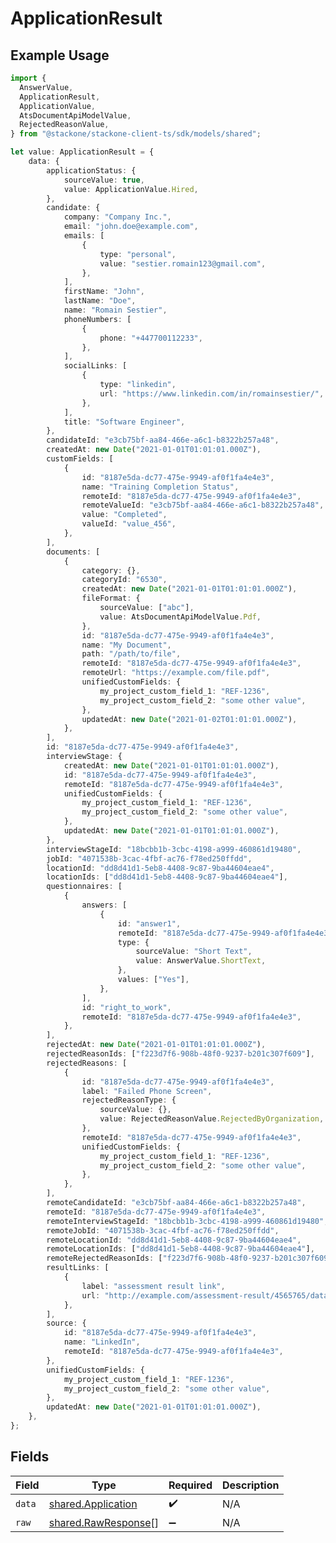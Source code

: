 # ApplicationResult

## Example Usage

```typescript
import {
  AnswerValue,
  ApplicationResult,
  ApplicationValue,
  AtsDocumentApiModelValue,
  RejectedReasonValue,
} from "@stackone/stackone-client-ts/sdk/models/shared";

let value: ApplicationResult = {
    data: {
        applicationStatus: {
            sourceValue: true,
            value: ApplicationValue.Hired,
        },
        candidate: {
            company: "Company Inc.",
            email: "john.doe@example.com",
            emails: [
                {
                    type: "personal",
                    value: "sestier.romain123@gmail.com",
                },
            ],
            firstName: "John",
            lastName: "Doe",
            name: "Romain Sestier",
            phoneNumbers: [
                {
                    phone: "+447700112233",
                },
            ],
            socialLinks: [
                {
                    type: "linkedin",
                    url: "https://www.linkedin.com/in/romainsestier/",
                },
            ],
            title: "Software Engineer",
        },
        candidateId: "e3cb75bf-aa84-466e-a6c1-b8322b257a48",
        createdAt: new Date("2021-01-01T01:01:01.000Z"),
        customFields: [
            {
                id: "8187e5da-dc77-475e-9949-af0f1fa4e4e3",
                name: "Training Completion Status",
                remoteId: "8187e5da-dc77-475e-9949-af0f1fa4e4e3",
                remoteValueId: "e3cb75bf-aa84-466e-a6c1-b8322b257a48",
                value: "Completed",
                valueId: "value_456",
            },
        ],
        documents: [
            {
                category: {},
                categoryId: "6530",
                createdAt: new Date("2021-01-01T01:01:01.000Z"),
                fileFormat: {
                    sourceValue: ["abc"],
                    value: AtsDocumentApiModelValue.Pdf,
                },
                id: "8187e5da-dc77-475e-9949-af0f1fa4e4e3",
                name: "My Document",
                path: "/path/to/file",
                remoteId: "8187e5da-dc77-475e-9949-af0f1fa4e4e3",
                remoteUrl: "https://example.com/file.pdf",
                unifiedCustomFields: {
                    my_project_custom_field_1: "REF-1236",
                    my_project_custom_field_2: "some other value",
                },
                updatedAt: new Date("2021-01-02T01:01:01.000Z"),
            },
        ],
        id: "8187e5da-dc77-475e-9949-af0f1fa4e4e3",
        interviewStage: {
            createdAt: new Date("2021-01-01T01:01:01.000Z"),
            id: "8187e5da-dc77-475e-9949-af0f1fa4e4e3",
            remoteId: "8187e5da-dc77-475e-9949-af0f1fa4e4e3",
            unifiedCustomFields: {
                my_project_custom_field_1: "REF-1236",
                my_project_custom_field_2: "some other value",
            },
            updatedAt: new Date("2021-01-01T01:01:01.000Z"),
        },
        interviewStageId: "18bcbb1b-3cbc-4198-a999-460861d19480",
        jobId: "4071538b-3cac-4fbf-ac76-f78ed250ffdd",
        locationId: "dd8d41d1-5eb8-4408-9c87-9ba44604eae4",
        locationIds: ["dd8d41d1-5eb8-4408-9c87-9ba44604eae4"],
        questionnaires: [
            {
                answers: [
                    {
                        id: "answer1",
                        remoteId: "8187e5da-dc77-475e-9949-af0f1fa4e4e3",
                        type: {
                            sourceValue: "Short Text",
                            value: AnswerValue.ShortText,
                        },
                        values: ["Yes"],
                    },
                ],
                id: "right_to_work",
                remoteId: "8187e5da-dc77-475e-9949-af0f1fa4e4e3",
            },
        ],
        rejectedAt: new Date("2021-01-01T01:01:01.000Z"),
        rejectedReasonIds: ["f223d7f6-908b-48f0-9237-b201c307f609"],
        rejectedReasons: [
            {
                id: "8187e5da-dc77-475e-9949-af0f1fa4e4e3",
                label: "Failed Phone Screen",
                rejectedReasonType: {
                    sourceValue: {},
                    value: RejectedReasonValue.RejectedByOrganization,
                },
                remoteId: "8187e5da-dc77-475e-9949-af0f1fa4e4e3",
                unifiedCustomFields: {
                    my_project_custom_field_1: "REF-1236",
                    my_project_custom_field_2: "some other value",
                },
            },
        ],
        remoteCandidateId: "e3cb75bf-aa84-466e-a6c1-b8322b257a48",
        remoteId: "8187e5da-dc77-475e-9949-af0f1fa4e4e3",
        remoteInterviewStageId: "18bcbb1b-3cbc-4198-a999-460861d19480",
        remoteJobId: "4071538b-3cac-4fbf-ac76-f78ed250ffdd",
        remoteLocationId: "dd8d41d1-5eb8-4408-9c87-9ba44604eae4",
        remoteLocationIds: ["dd8d41d1-5eb8-4408-9c87-9ba44604eae4"],
        remoteRejectedReasonIds: ["f223d7f6-908b-48f0-9237-b201c307f609"],
        resultLinks: [
            {
                label: "assessment result link",
                url: "http://example.com/assessment-result/4565765/data",
            },
        ],
        source: {
            id: "8187e5da-dc77-475e-9949-af0f1fa4e4e3",
            name: "LinkedIn",
            remoteId: "8187e5da-dc77-475e-9949-af0f1fa4e4e3",
        },
        unifiedCustomFields: {
            my_project_custom_field_1: "REF-1236",
            my_project_custom_field_2: "some other value",
        },
        updatedAt: new Date("2021-01-01T01:01:01.000Z"),
    },
};
```

## Fields

| Field                                                             | Type                                                              | Required                                                          | Description                                                       |
| ----------------------------------------------------------------- | ----------------------------------------------------------------- | ----------------------------------------------------------------- | ----------------------------------------------------------------- |
| `data`                                                            | [shared.Application](../../../sdk/models/shared/application.md)   | :heavy_check_mark:                                                | N/A                                                               |
| `raw`                                                             | [shared.RawResponse](../../../sdk/models/shared/rawresponse.md)[] | :heavy_minus_sign:                                                | N/A                                                               |
